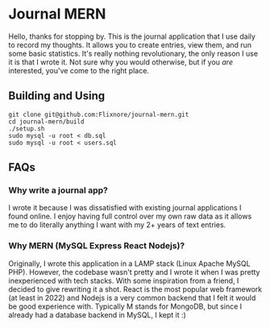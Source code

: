 # Journal MERN

Hello, thanks for stopping by. This is the journal application that I use daily to record my thoughts. It allows you to create entries, view them, and run some basic statistics. It's really nothing revolutionary, the only reason I use it is that I wrote it. Not sure why you would otherwise, but if you *are* interested, you've come to the right place.

## Building and Using

```
git clone git@github.com:Flixnore/journal-mern.git
cd journal-mern/build
./setup.sh
sudo mysql -u root < db.sql
sudo mysql -u root < users.sql
```

## FAQs

### Why write a journal app?

I wrote it because I was dissatisfied with existing journal applications I found online. I enjoy having full control over my own raw data as it allows me to do literally anything I want with my 2+ years of text entries.

### Why MERN (MySQL Express React Nodejs)?

Originally, I wrote this application in a LAMP stack (Linux Apache MySQL PHP). However, the codebase wasn't pretty and I wrote it when I was pretty inexperienced with tech stacks. With some inspiration from a friend, I decided to give rewriting it a shot. React is the most popular web framework (at least in 2022) and Nodejs is a very common backend that I felt it would be good experience with. Typically M stands for MongoDB, but since I already had a database backend in MySQL, I kept it :)
